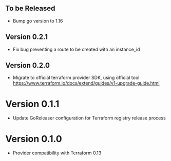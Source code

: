 ## To be Released

* Bump go version to 1.16

## Version 0.2.1

* Fix bug preventing a route to be created with an instance_id

## Version 0.2.0

* Migrate to official terraform provider SDK, using official tool
  https://www.terraform.io/docs/extend/guides/v1-upgrade-guide.html

# Version 0.1.1

* Update GoReleaser configuration for Terraform registry release process

# Version 0.1.0

* Provider compatibility with Terraform 0.13
